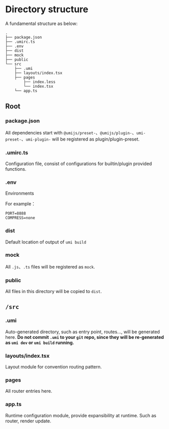 # Directory structure

A fundamental structure as below:

    .
    ├── package.json
    ├── .umirc.ts
    ├── .env
    ├── dist
    ├── mock
    ├── public
    └── src
        ├── .umi
        ├── layouts/index.tsx
        ├── pages
            ├── index.less
            └── index.tsx
        └── app.ts

## Root

### package.json

All dependencies start with `@umijs/preset-`、`@umijs/plugin-`、`umi-preset-`、`umi-plugin-` will be registered as plugin/plugin-preset.

### .umirc.ts

Configuration file, consist of configurations for builtin/plugin provided functions.

### .env

Environments

For example：

    PORT=8888
    COMPRESS=none

### dist

Default location of output of `umi build`

### mock

All `.js`、`.ts` files will be registered as `mock`.

### public

All files in this directory will be copied to `dist`.

## `/src`

### .umi

Auto-generated directory, such as entry point, routes..., will be generated here. **Do not commit `.umi` to your `git` repo, since they will be re-generated as `umi dev` or `umi build` running.**

### layouts/index.tsx

Layout module for convention routing pattern.

### pages

All router entries here.

### app.ts

Runtime configuration module, provide expansibility at runtime. Such as router, render update.
